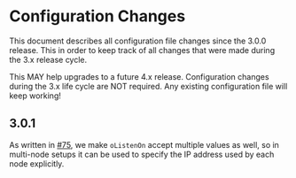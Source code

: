 # Configuration Changes

This document describes all configuration file changes since the 3.0.0 release.
This in order to keep track of all changes that were made during the 3.x 
release cycle. 

This MAY help upgrades to a future 4.x release. Configuration changes during
the 3.x life cycle are NOT required. Any existing configuration file will keep
working!

## 3.0.1

As written in [#75](https://todo.sr.ht/~eduvpn/server/75), we make `oListenOn` 
accept multiple values as well, so in multi-node setups it can be used to 
specify the IP address used by each node explicitly.
